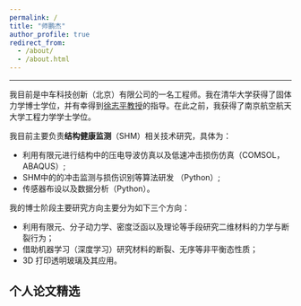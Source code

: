 ```yaml
---
permalink: /
title: "师鹏杰"
author_profile: true
redirect_from: 
  - /about/
  - /about.html
---
```

------
我目前是中车科技创新（北京）有限公司的一名工程师。我在清华大学获得了固体力学博士学位，并有幸得到[徐志平教授](https://scholar.google.com/citations?user=VNcqui8AAAAJ&hl=en)的指导。在此之前，我获得了南京航空航天大学工程力学学士学位。

我目前主要负责**结构健康监测**（SHM）相关技术研究，具体为：
- 利用有限元进行结构中的压电导波仿真以及低速冲击损伤仿真（COMSOL，ABAQUS）;
- SHM中的的冲击监测与损伤识别等算法研发 （Python）;
- 传感器布设以及数据分析（Python）。

我的博士阶段主要研究方向主要分为如下三个方向：
- 利用有限元、分子动力学、密度泛函以及理论等手段研究二维材料的力学与断裂行为；
- 借助机器学习（深度学习）研究材料的断裂、无序等非平衡态性质；
- 3D 打印透明玻璃及其应用。

## 个人论文精选



